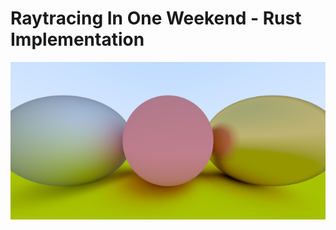 # Raytracing In One Weekend - Rust Implementation
<img src="image.png" alt="Rendered Image" width="640"/>
